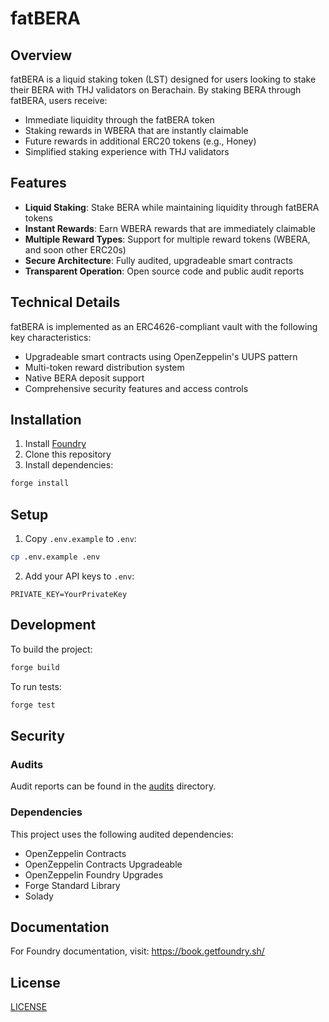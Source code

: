 # fatBERA

## Overview
fatBERA is a liquid staking token (LST) designed for users looking to stake their BERA with THJ validators on Berachain. By staking BERA through fatBERA, users receive:

- Immediate liquidity through the fatBERA token
- Staking rewards in WBERA that are instantly claimable
- Future rewards in additional ERC20 tokens (e.g., Honey)
- Simplified staking experience with THJ validators

## Features

- **Liquid Staking**: Stake BERA while maintaining liquidity through fatBERA tokens
- **Instant Rewards**: Earn WBERA rewards that are immediately claimable
- **Multiple Reward Types**: Support for multiple reward tokens (WBERA, and soon other ERC20s)
- **Secure Architecture**: Fully audited, upgradeable smart contracts
- **Transparent Operation**: Open source code and public audit reports

## Technical Details

fatBERA is implemented as an ERC4626-compliant vault with the following key characteristics:
- Upgradeable smart contracts using OpenZeppelin's UUPS pattern
- Multi-token reward distribution system
- Native BERA deposit support
- Comprehensive security features and access controls

## Installation

1. Install [Foundry](https://book.getfoundry.sh/getting-started/installation)
2. Clone this repository
3. Install dependencies:
```bash
forge install
```

## Setup

1. Copy `.env.example` to `.env`:
```bash
cp .env.example .env
```

2. Add your API keys to `.env`:
```
PRIVATE_KEY=YourPrivateKey
```

## Development

To build the project:
```bash
forge build
```

To run tests:
```bash
forge test
```

## Security

### Audits
Audit reports can be found in the [audits](./audits) directory.

### Dependencies
This project uses the following audited dependencies:
- OpenZeppelin Contracts
- OpenZeppelin Contracts Upgradeable
- OpenZeppelin Foundry Upgrades
- Forge Standard Library
- Solady

## Documentation

For Foundry documentation, visit: https://book.getfoundry.sh/

## License
[LICENSE](./LICENSE) 